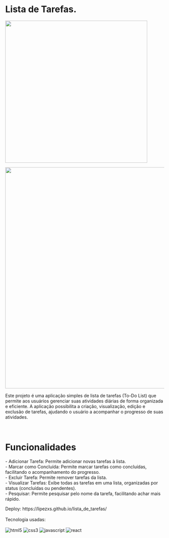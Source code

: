 # Lista de Tarefas.

<img style="height: 450px;" src="img/ilustração.png" alt="">

<img src="https://raw.githubusercontent.com/lipezxs/lista_de_tarefas/main/todo/src/img/ilustra%C3%A7%C3%A3o.png" width="700px" /> <br/>
<p>Este projeto é uma aplicação simples de lista de tarefas (To-Do List) que permite aos usuários gerenciar suas atividades diárias de forma organizada e eficiente. A aplicação possibilita a criação, visualização, edição e exclusão de tarefas, ajudando o usuário a acompanhar o progresso de suas atividades.</p> <br/>

<h1>Funcionalidades</h1>
<p>
- Adicionar Tarefa: Permite adicionar novas tarefas à lista.  <br/>
- Marcar como Concluída: Permite marcar tarefas como concluídas, facilitando o acompanhamento do progresso.  <br/>
- Excluir Tarefa: Permite remover tarefas da lista.  <br/>
- Visualizar Tarefas: Exibe todas as tarefas em uma lista, organizadas por status (concluídas ou pendentes).  <br/>
- Pesquisar: Permite pesquisar pelo nome da tarefa, facilitando achar mais rápido.
</p>
Deploy: https://lipezxs.github.io/lista_de_tarefas/
<div style="display: inline_block"> <br/>
  Tecnologia usadas:  <br/>  <br/>
  <img alt="html5" src="https://img.shields.io/badge/HTML5-E34F26?style=for-the-badge&logo=html5&logoColor=white"/>
  <img alt="css3" src="https://img.shields.io/badge/CSS3-1572B6?style=for-the-badge&logo=css3&logoColor=white"/>
  <img alt="javascript" src="https://img.shields.io/badge/JavaScript-323330?style=for-the-badge&logo=javascript&logoColor=F7DF1E"/>
  <img alt="react" src="https://img.shields.io/badge/React-20232A?style=for-the-badge&logo=react&logoColor=61DAFB" />

</div>

